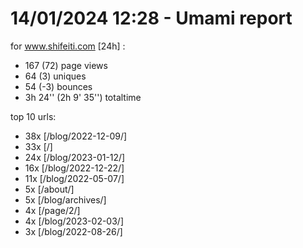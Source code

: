 # 14/01/2024 12:28 - Umami report
for www.shifeiti.com [24h] :

 - 167 (72) page views
 - 64 (3) uniques
 - 54 (-3) bounces
 - 3h 24'' (2h 9' 35'') totaltime


top 10 urls:
 - 38x [/blog/2022-12-09/]
 - 33x [/]
 - 24x [/blog/2023-01-12/]
 - 16x [/blog/2022-12-22/]
 - 11x [/blog/2022-05-07/]
 - 5x [/about/]
 - 5x [/blog/archives/]
 - 4x [/page/2/]
 - 4x [/blog/2023-02-03/]
 - 3x [/blog/2022-08-26/]


